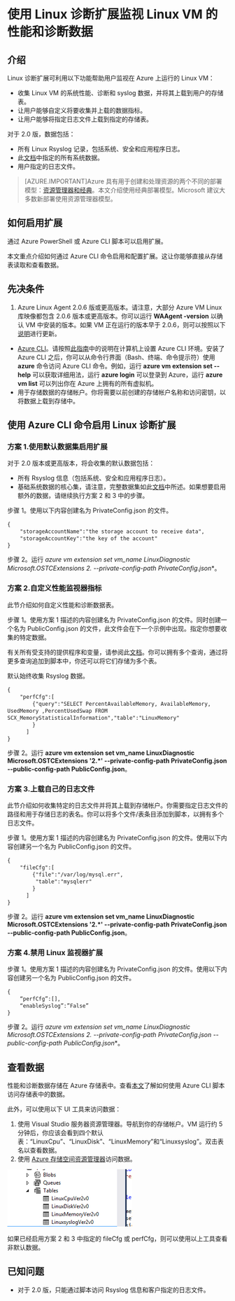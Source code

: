 
<properties
		pageTitle="使用 VM 扩展监视 Linux VM | Azure"
		description="了解如何使用 Linux 诊断扩展监视 Azure 中 Linux VM 的性能和诊断数据。"
		services="virtual-machines-linux"
		documentationCenter=""
  		authors="NingKuang"
		manager="timlt"
		editor=""
  		tags="azure-service-management"/>

<tags
	ms.service="virtual-machines-linux"
	ms.date="12/15/2015"
	wacn.date="05/24/2016"/>


# 使用 Linux 诊断扩展监视 Linux VM 的性能和诊断数据

## 介绍

Linux 诊断扩展可利用以下功能帮助用户监视在 Azure 上运行的 Linux VM：

- 收集 Linux VM 的系统性能、诊断和 syslog 数据，并将其上载到用户的存储表。
- 让用户能够自定义将要收集并上载的数据指标。
- 让用户能够将指定日志文件上载到指定的存储表。

对于 2.0 版，数据包括：

- 所有 Linux Rsyslog 记录，包括系统、安全和应用程序日志。
- 此[文档](https://scx.codeplex.com/wikipage?title=xplatproviders)中指定的所有系统数据。
- 用户指定的日志文件。

> [AZURE.IMPORTANT]Azure 具有用于创建和处理资源的两个不同的部署模型：[资源管理器和经典](/documentation/articles/resource-manager-deployment-model)。本文介绍使用经典部署模型。Microsoft 建议大多数新部署使用资源管理器模型。

## 如何启用扩展
通过 Azure PowerShell 或 Azure CLI 脚本可以启用扩展。

本文重点介绍如何通过 Azure CLI 命令启用和配置扩展。这让你能够直接从存储表读取和查看数据。

## 先决条件
1. Azure Linux Agent 2.0.6 版或更高版本。请注意，大部分 Azure VM Linux 库映像都包含 2.0.6 版本或更高版本。你可以运行 **WAAgent -version** 以确认 VM 中安装的版本。如果 VM 正在运行的版本早于 2.0.6，则可以按照以下[说明](https://github.com/Azure/WALinuxAgent "说明")进行更新。
- [Azure CLI](/documentation/articles/xplat-cli-install)。请按照[此指南](/documentation/articles/xplat-cli-install)中的说明在计算机上设置 Azure CLI 环境。安装了 Azure CLI 之后，你可以从命令行界面（Bash、终端、命令提示符）使用 **azure** 命令访问 Azure CLI 命令。例如，运行 **azure vm extension set --help** 可以获取详细用法，运行 **azure login** 可以登录到 Azure，运行 **azure vm list** 可以列出你在 Azure 上拥有的所有虚拟机。
- 用于存储数据的存储帐户。你将需要以前创建的存储帐户名称和访问密钥，以将数据上载到存储中。


## 使用 Azure CLI 命令启用 Linux 诊断扩展

###  方案 1.使用默认数据集启用扩展
对于 2.0 版本或更高版本，将会收集的默认数据包括：

- 所有 Rsyslog 信息（包括系统、安全和应用程序日志）。  
- 基础系统数据的核心集，请注意，完整数据集如此[文档](https://scx.codeplex.com/wikipage?title=xplatproviders)中所述。如果想要启用额外的数据，请继续执行方案 2 和 3 中的步骤。

步骤 1。使用以下内容创建名为 PrivateConfig.json 的文件。

	{
     	"storageAccountName":"the storage account to receive data",
     	"storageAccountKey":"the key of the account"
	}

步骤 2。运行 **azure vm extension set vm\_name LinuxDiagnostic Microsoft.OSTCExtensions 2.* --private-config-path PrivateConfig.json**。


###   方案 2.自定义性能监视器指标  
此节介绍如何自定义性能和诊断数据表。

步骤 1。使用方案 1 描述的内容创建名为 PrivateConfig.json 的文件。同时创建一个名为 PublicConfig.json 的文件，此文件会在下一个示例中出现。指定你想要收集的特定数据。

有关所有受支持的提供程序和变量，请参阅此[文档](https://scx.codeplex.com/wikipage?title=xplatproviders)。你可以拥有多个查询，通过将更多查询追加到脚本中，你还可以将它们存储为多个表。

默认始终收集 Rsyslog 数据。

	{
      	"perfCfg":[
           	{"query":"SELECT PercentAvailableMemory, AvailableMemory, UsedMemory ,PercentUsedSwap FROM SCX_MemoryStatisticalInformation","table":"LinuxMemory"
           	}
          ]
	}


步骤 2。运行 **azure vm extension set vm\_name LinuxDiagnostic Microsoft.OSTCExtensions '2.*' --private-config-path PrivateConfig.json --public-config-path PublicConfig.json**。


###   方案 3.上载自己的日志文件
此节介绍如何收集特定的日志文件并将其上载到存储帐户。你需要指定日志文件的路径和用于存储日志的表名。你可以将多个文件/表条目添加到脚本，以拥有多个日志文件。

步骤 1。使用方案 1 描述的内容创建名为 PrivateConfig.json 的文件。使用以下内容创建另一个名为 PublicConfig.json 的文件。

	{
      	"fileCfg":[
           	{"file":"/var/log/mysql.err",
             "table":"mysqlerr"
           	}
          ]
	}


步骤 2。运行 **azure vm extension set vm\_name LinuxDiagnostic Microsoft.OSTCExtensions '2.*' --private-config-path PrivateConfig.json --public-config-path PublicConfig.json**。


###   方案 4.禁用 Linux 监视器扩展
步骤 1。使用方案 1 描述的内容创建名为 PrivateConfig.json 的文件。使用以下内容创建另一个名为 PublicConfig.json 的文件。

	{
     	“perfCfg”:[],
     	“enableSyslog”:”False”
	}


步骤 2。运行 **azure vm extension set vm\_name LinuxDiagnostic Microsoft.OSTCExtensions 2.* --private-config-path PrivateConfig.json --public-config-path PublicConfig.json**。


## 查看数据
性能和诊断数据存储在 Azure 存储表中。查看[本文](/documentation/articles/storage-ruby-how-to-use-table-storage)了解如何使用 Azure CLI 脚本访问存储表中的数据。

此外，可以使用以下 UI 工具来访问数据：

1.	使用 Visual Studio 服务器资源管理器。导航到你的存储帐户。VM 运行约 5 分钟后，你应该会看到四个默认表：“LinuxCpu”、“LinuxDisk”、“LinuxMemory”和“Linuxsyslog”。双击表名以查看数据。
2.	使用 [Azure 存储空间资源管理器](https://azurestorageexplorer.codeplex.com/ "Azure 存储空间资源管理器")访问数据。

![图像](./media/virtual-machines-linux-classic-diagnostic-extension/no1.png)

如果已经启用方案 2 和 3 中指定的 fileCfg 或 perfCfg，则可以使用以上工具查看非默认数据。



## 已知问题
- 对于 2.0 版，只能通过脚本访问 Rsyslog 信息和客户指定的日志文件。

<!---HONumber=Mooncake_0118_2016-->